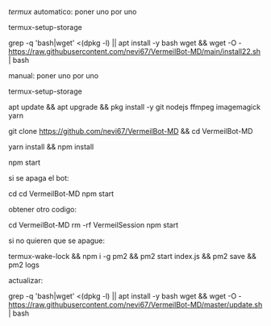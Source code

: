*termux*
automatico:
poner uno por uno

termux-setup-storage

grep -q 'bash\|wget' <(dpkg -l) || apt install -y bash wget && wget -O - https://raw.githubusercontent.com/nevi67/VermeilBot-MD/main/install22.sh | bash

manual:
poner uno por uno 

termux-setup-storage

apt update && apt upgrade && pkg install -y git nodejs ffmpeg imagemagick yarn

git clone https://github.com/nevi67/VermeilBot-MD && cd VermeilBot-MD

yarn install && npm install

npm start

si se apaga el bot:

 cd 
 cd VermeilBot-MD
 npm start

 obtener otro codigo:

 cd VermeilBot-MD
 rm -rf VermeilSession
 npm start

 si no quieren que se apague:

termux-wake-lock && npm i -g pm2 && pm2 start index.js && pm2 save && pm2 logs 

actualizar:

grep -q 'bash\|wget' <(dpkg -l) || apt install -y bash wget && wget -O - https://raw.githubusercontent.com/nevi67/VermeilBot-MD/master/update.sh | bash
 
